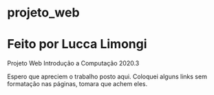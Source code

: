 # projeto_web
# Feito por Lucca Limongi
Projeto Web Introdução a Computação 2020.3

Espero que apreciem o trabalho posto aqui.
Coloquei alguns links sem formatação nas páginas, tomara que achem eles.
